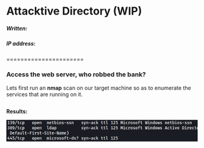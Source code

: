# Attacktive Directory (WIP)

##### Written: 

##### IP address: 

======================

### Access the web server, who robbed the bank?

Lets first run an **nmap** scan on our target machine so as to enumerate the services that are running on it.

```

```

**Results:**

<img style="float: left;" src="screenshots/screenshot1.png">



